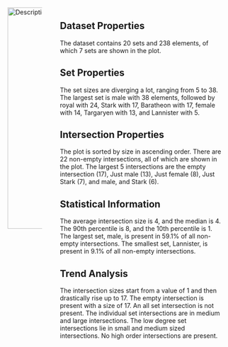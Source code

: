 <!DOCTYPE html>
<html>
<head>
    <style>
        .container {
            display: flex;
            gap: 20px;
        }
        .column {
            padding: 10px;
        }
    </style>
</head>
<body>

<div class="container">
    <div class="column">
        <img style="width: 500px;" src="./assets/VO2.png" alt="Description of Image">
    </div>
    <div class="column">
        <h2>Dataset Properties</h2>
        <p>The dataset contains 20 sets and 238 elements, of which 7 sets are shown in the plot.</p>
        <h2>Set Properties</h2>
        <p>The set sizes are diverging a lot, ranging from 5 to 38. The largest set is male with 38 elements, followed by royal with 24, Stark with 17, Baratheon with 17, female with 14, Targaryen with 13, and Lannister with 5.</p>
        <h2>Intersection Properties</h2>
        <p>The plot is sorted by size in ascending order. There are 22 non-empty intersections, all of which are shown in the plot. The largest 5 intersections are the empty intersection (17), Just male (13), Just female (8), Just Stark (7), and male, and Stark (6).</p>
        <h2>Statistical Information</h2>
        <p>The average intersection size is 4, and the median is 4. The 90th percentile is 8, and the 10th percentile is 1. The largest set, male, is present in 59.1% of all non-empty intersections. The smallest set, Lannister, is present in 9.1% of all non-empty intersections.</p>
        <h2>Trend Analysis</h2>
        <p>The intersection sizes start from a value of 1 and then drastically rise up to 17. The empty intersection is present with a size of 17. An all set intersection is not present. The individual set intersections are in medium and large intersections. The low degree set intersections lie in small and medium sized intersections. No high order intersections are present.</p>
    </div>
</div>

</body>
</html>
